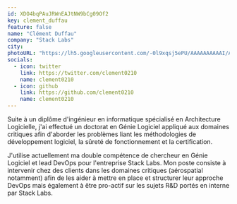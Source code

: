 ```yaml
---
id: XDO4bqPAuJRWnEAJtNW9bCg09Of2
key: clement_duffau
feature: false
name: "Clément Duffau"
company: "Stack Labs"
city: 
photoURL: "https://lh5.googleusercontent.com/-0l9xqsj5ePU/AAAAAAAAAAI/AAAAAAAAAAU/B8FhYLeXuaU/photo.jpg"
socials:
  - icon: twitter
    link: https://twitter.com/clement0210
    name: clement0210
  - icon: github
    link: https://github.com/clement0210
    name: clement0210
---
```

Suite à un diplôme d'ingénieur en informatique spécialisé en Architecture Logicielle, j'ai effectué un doctorat en Génie Logiciel appliqué aux domaines critiques afin d'aborder les problèmes liant les méthodologies de développement logiciel, la sûreté de fonctionnement et la certification. 

J'utilise actuellement ma double compétence de chercheur en Génie Logiciel et lead DevOps pour l'entreprise Stack Labs. 
Mon poste consiste à intervenir chez des clients dans les domaines critiques (aérospatial notamment) afin de les aider à mettre en place et structurer leur approche DevOps mais également à être pro-actif sur les sujets R&D portés en interne par Stack Labs.
